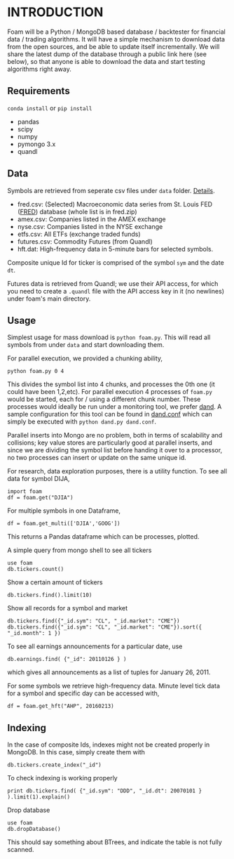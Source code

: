# INTRODUCTION

Foam will be a Python / MongoDB based database / backtester for
financial data / trading algorithms. It will have a simple mechanism
to download data from the open sources, and be able to update itself
incrementally. We will share the latest dump of the database through a
public link here (see below), so that anyone is able to download the
data and start testing algorithms right away.

## Requirements

`conda install` or `pip install`

* pandas
* scipy
* numpy
* pymongo 3.x 
* quandl

## Data

Symbols are retrieved from seperate csv files under `data`
folder. [Details](data/README.md).

* fred.csv: (Selected) Macroeconomic data series from St. Louis FED
  ([FRED][2]) database (whole list is in fred.zip)  
* amex.csv: Companies listed in the AMEX exchange
* nyse.csv: Companies listed in the NYSE exchange
* etfs.csv: All ETFs (exchange traded funds)
* futures.csv: Commodity Futures (from Quandl)
* hft.dat: High-frequency data in 5-minute bars for selected symbols.

Composite unique Id for ticker is comprised of the symbol `sym` and
the date `dt`.

Futures data is retrieved from Quandl; we use their API access, for
which you need to create a `.quandl` file with the API access key in
it (no newlines) under foam's main directory.

## Usage

Simplest usage for mass download is `python foam.py`. This will read
all symbols from under `data` and start downloading them.

For parallel execution, we provided a chunking ability,

```
python foam.py 0 4
```

This divides the symbol list into 4 chunks, and processes the 0th one
(it could have been 1,2,etc). For parallel execution 4 processes of
`foam.py` would be started, each for / using a different chunk number.
These processes would ideally be run under a monitoring tool, we
prefer [dand][1]. A sample configuration for this tool can be found in
[dand.conf](dand.conf) which can simply be executed with `python
dand.py dand.conf`.

Parallel inserts into Mongo are no problem, both in terms of
scalability and collisions; key value stores are particularly good at
parallel inserts, and since we are dividing the symbol list
before handing it over to a processor, no two processes can insert or
update on the same unique id. 

For research, data exploration purposes, there is a utility
function. To see all data for symbol DIJA,

```
import foam
df = foam.get("DJIA")
```

For multiple symbols in one Dataframe,

```
df = foam.get_multi(['DJIA','GOOG'])
```

This returns a Pandas dataframe which can be processes, plotted.

A simple query from mongo shell to see all tickers

```
use foam
db.tickers.count()
```

Show a certain amount of tickers

```
db.tickers.find().limit(10)
```

Show all records for a symbol and market

```
db.tickers.find({"_id.sym": "CL", "_id.market": "CME"})
db.tickers.find({"_id.sym": "CL", "_id.market": "CME"}).sort({ "_id.month": 1 })
```

To see all earnings announcements for a particular date, use

```
db.earnings.find( {"_id": 20110126 } )
```

which gives all announcements as a list of tuples for January 26, 2011. 

For some symbols we retrieve high-frequency data. Minute level tick
data for a symbol and specific day can be accessed with,

```
df = foam.get_hft("AHP", 20160213)
```

## Indexing

In the case of composite Ids, indexes might not be created properly in
MongoDB. In this case, simply create them with

```
db.tickers.create_index("_id")
```

To check indexing is working properly

```
print db.tickers.find( {"_id.sym": "DDD", "_id.dt": 20070101 } ).limit(1).explain()
```

Drop database

```
use foam
db.dropDatabase()
```

This should say something about BTrees, and indicate the table is not
fully scanned. 

[1]: https://github.com/burakbayramli/dand

[2]: https://www.stlouisfed.org

